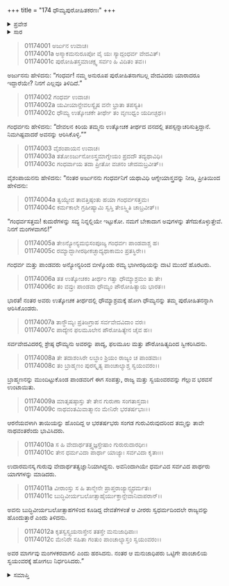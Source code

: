 +++
title = "174 ಧೌಮ್ಯಪುರೋಹಿತಕರಣಃ"
+++

<details><summary>ಪ್ರವೇಶ</summary>


।।   ಓಂ ಓಂ ನಮೋ ನಾರಾಯಣಾಯ।।   ಶ್ರೀ ವೇದವ್ಯಾಸಾಯ ನಮಃ ।।

ಶ್ರೀ ಕೃಷ್ಣದ್ವೈಪಾಯನ ವೇದವ್ಯಾಸ ವಿರಚಿತ  

**ಶ್ರೀ ಮಹಾಭಾರತ**

**ಆದಿ ಪರ್ವ**

**ಸ್ವಯಂವರ ಪರ್ವ**

**ಅಧ್ಯಾಯ 174**

</details>


<details><summary>ಸಾರ</summary>

ಅನುರೂಪ ಪುರೋಹಿತರ್ಯಾರಿದ್ದಾರೆ ಎಂದು ಕೇಳಲು ಚಿತ್ರರಥನು ದೇವಲನ ಕಿರಿಯ ತಮ್ಮ ಧೌಮ್ಯನ ಕುರಿತು ಹೇಳಿ, ಪಾಂಡವರನ್ನು ಬೀಳ್ಕೊಳ್ಳುವುದು (1-5). ಉತ್ಕೋಚಕ ತೀರ್ಥದಲ್ಲಿದ್ದ ಧೌಮ್ಯನನ್ನು ಪುರೋಹಿತನನ್ನಾಗಿಸಿಕೊಂಡು, ದ್ರೌಪದಿಯ ಸ್ವಯಂವರಕ್ಕೆ ಪಾಂಡವರು ಮುಂದುವರೆದುದು (6-12).

</details>


> 01174001 ಅರ್ಜುನ ಉವಾಚ।  
01174001a ಅಸ್ಮಾಕಮನುರೂಪೋ ವೈ ಯಃ ಸ್ಯಾದ್ಗಂಧರ್ವ ವೇದವಿತ್।  
01174001c ಪುರೋಹಿತಸ್ತಮಾಚಕ್ಷ್ವ ಸರ್ವಂ ಹಿ ವಿದಿತಂ ತವ।।

ಅರ್ಜುನನು ಹೇಳಿದನು: “ಗಂಧರ್ವ! ನಮ್ಮ ಅನುರೂಪ ಪುರೋಹಿತನಾಗಬಲ್ಲ ವೇದವಿದರು ಯಾರಾದರೂ ಇದ್ದಾರೆಯೇ? ನಿನಗೆ ಎಲ್ಲವೂ ತಿಳಿದಿದೆ.”

> 01174002 ಗಂಧರ್ವ ಉವಾಚ।  
01174002a ಯವೀಯಾನ್ದೇವಲಸ್ಯೈಷ ವನೇ ಭ್ರಾತಾ ತಪಸ್ಯತಿ।   
01174002c ಧೌಮ್ಯ ಉತ್ಕೋಚಕೇ ತೀರ್ಥೇ ತಂ ವೃಣುಧ್ವಂ ಯದೀಚ್ಛಥ।।

ಗಂಧರ್ವನು ಹೇಳಿದನು: “ದೇವಲನ ಕಿರಿಯ ತಮ್ಮನು ಉತ್ಕೋಚಕ ತೀರ್ಥದ ವನದಲ್ಲಿ ತಪಸ್ಸನ್ನಾಚರಿಸುತ್ತಿದ್ದಾನೆ. ನಿಮಗಿಷ್ಟವಾದರೆ ಅವನನ್ನು ಆರಿಸಿಕೊಳ್ಳಿ.””

> 01174003 ವೈಶಂಪಾಯನ ಉವಾಚ।  
01174003a ತತೋಽರ್ಜುನೋಽಸ್ತ್ರಮಾಗ್ನೇಯಂ ಪ್ರದದೌ ತದ್ಯಥಾವಿಧಿ।  
01174003c ಗಂಧರ್ವಾಯ ತದಾ ಪ್ರೀತೋ ವಚನಂ ಚೇದಮಬ್ರವೀತ್।।

ವೈಶಂಪಾಯನನು ಹೇಳಿದನು: “ನಂತರ ಅರ್ಜುನನು ಗಂಧರ್ವನಿಗೆ ಯಥಾವಿಧಿ ಆಗ್ನೇಯಾಸ್ತ್ರವನ್ನು ನೀಡಿ, ಪ್ರೀತಿಯಿಂದ ಹೇಳಿದನು:

> 01174004a ತ್ವಯ್ಯೇವ ತಾವತ್ತಿಷ್ಠಂತು ಹಯಾ ಗಂಧರ್ವಸತ್ತಮ।   
01174004c ಕರ್ಮಕಾಲೇ ಗ್ರಹೀಷ್ಯಾಮಿ ಸ್ವಸ್ತಿ ತೇಽಸ್ತ್ವಿತಿ ಚಾಬ್ರವೀತ್।।

“ಗಂಧರ್ವಸತ್ತಮ! ಕುದುರೆಗಳನ್ನು ಸದ್ಯ ನಿನ್ನಲ್ಲಿಯೇ ಇಟ್ಟುಕೋ. ನಮಗೆ ಬೇಕಾದಾಗ ಅವುಗಳನ್ನು ತೆಗೆದುಕೊಳ್ಳುತ್ತೇವೆ. ನಿನಗೆ ಮಂಗಳವಾಗಲಿ!”

> 01174005a ತೇಽನ್ಯೋನ್ಯಮಭಿಸಂಪೂಜ್ಯ ಗಂಧರ್ವಃ ಪಾಂಡವಾಶ್ಚ ಹ।  
01174005c ರಮ್ಯಾದ್ಭಾಗೀರಥೀಕಚ್ಛಾದ್ಯಥಾಕಾಮಂ ಪ್ರತಸ್ಥಿರೇ।।

ಗಂಧರ್ವ ಮತ್ತು ಪಾಂಡವರು ಅನ್ಯೋನ್ಯರಿಂದ ಬೀಳ್ಕೊಂಡು ರಮ್ಯ ಭಾಗೀರಥಿಯನ್ನು ದಾಟಿ ಮುಂದೆ ಹೊರಟರು.

> 01174006a ತತ ಉತ್ಕೋಚಕಂ ತೀರ್ಥಂ ಗತ್ವಾ ಧೌಮ್ಯಾಶ್ರಮಂ ತು ತೇ।  
01174006c ತಂ ವವ್ರುಃ ಪಾಂಡವಾ ಧೌಮ್ಯಂ ಪೌರೋಹಿತ್ಯಾಯ ಭಾರತ।।

ಭಾರತ! ನಂತರ ಅವರು ಉತ್ಕೋಚಕ ತೀರ್ಥದಲ್ಲಿ ಧೌಮ್ಯಾಶ್ರಮಕ್ಕೆ ಹೋಗಿ ಧೌಮ್ಯನನ್ನು ತಮ್ಮ ಪುರೋಹಿತನನ್ನಾಗಿ ಆರಿಸಿಕೊಂಡರು.

> 01174007a ತಾನ್ಧೌಮ್ಯಃ ಪ್ರತಿಜಗ್ರಾಹ ಸರ್ವವೇದವಿದಾಂ ವರಃ।  
01174007c ಪಾದ್ಯೇನ ಫಲಮೂಲೇನ ಪೌರೋಹಿತ್ಯೇನ ಚೈವ ಹ।।

ಸರ್ವವೇದವಿದರಲ್ಲಿ ಶ್ರೇಷ್ಠ ಧೌಮ್ಯನು ಅವರನ್ನು ಪಾದ್ಯ, ಫಲಮೂಲ ಮತ್ತು ಪೌರೋಹಿತ್ಯದಿಂದ ಸ್ವೀಕರಿಸಿದನು.

> 01174008a ತೇ ತದಾಶಂಸಿರೇ ಲಬ್ಧಾಂ ಶ್ರಿಯಂ ರಾಜ್ಯಂ ಚ ಪಾಂಡವಾಃ।  
01174008c ತಂ ಬ್ರಾಹ್ಮಣಂ ಪುರಸ್ಕೃತ್ಯ ಪಾಂಚಾಲ್ಯಾಶ್ಚ ಸ್ವಯಂವರಂ।।

ಬ್ರಾಹ್ಮಣನನ್ನು ಮುಂದಿಟ್ಟುಕೊಂಡ ಪಾಂಡವರಿಗೆ ಈಗ ಸಂಪತ್ತು, ರಾಜ್ಯ ಮತ್ತು ಸ್ವಯಂವರವನ್ನು ಗೆಲ್ಲುವ ಭರವಸೆ ಉಂಟಾಯಿತು.

> 01174009a ಮಾತೃಷಷ್ಠಾಸ್ತು ತೇ ತೇನ ಗುರುಣಾ ಸಂಗತಾಸ್ತದಾ।  
01174009c ನಾಥವಂತಮಿವಾತ್ಮಾನಂ ಮೇನಿರೇ ಭರತರ್ಷಭಾಃ।।

ಆರನೆಯವಳಾಗಿ ತಾಯಿಯನ್ನು ಹೊಂದಿದ್ದ ಆ ಭರತರ್ಷಭರು ಸಂಗಡ ಗುರುವಿರುವುದರಿಂದ ತಮ್ಮನ್ನು ತಾವೇ ನಾಥವಂತರೆಂದು ಭಾವಿಸಿದರು.

> 01174010a ಸ ಹಿ ವೇದಾರ್ಥತತ್ತ್ವಜ್ಞಸ್ತೇಷಾಂ ಗುರುರುದಾರಧೀಃ।   
01174010c ತೇನ ಧರ್ಮವಿದಾ ಪಾರ್ಥಾ ಯಾಜ್ಯಾಃ ಸರ್ವವಿದಾ ಕೃತಾಃ।।

ಉದಾರಮನಸ್ಕ ಗುರುವು ವೇದಾರ್ಥತತ್ವಜ್ಞಾನಿಯಾಗಿದ್ದನು. ಅವನಿಂದಾಗಿಯೇ ಧರ್ಮವಿದ ಸರ್ವವಿದ ಪಾರ್ಥರು ಯಾಗಗಳನ್ನು ಮಾಡಿದರು.

> 01174011a ವೀರಾಂಸ್ತು ಸ ಹಿ ತಾನ್ಮೇನೇ ಪ್ರಾಪ್ತರಾಜ್ಯಾನ್ಸ್ವಧರ್ಮತಃ।  
01174011c ಬುದ್ಧಿವೀರ್ಯಬಲೋತ್ಸಾಹೈರ್ಯುಕ್ತಾನ್ದೇವಾನಿವಾಪರಾನ್।।

ಅವನು ಬುದ್ಧಿವೀರ್ಯಬಲೋತ್ಸಾಹಗಳಿಂದ ಕೂಡಿದ್ದ ದೇವತೆಗಳಂತೆ ಆ ವೀರರು ಸ್ವಧರ್ಮದಿಂದಲೇ ರಾಜ್ಯವನ್ನು ಹೊಂದುತ್ತಾರೆ ಎಂದು ತಿಳಿದನು.

> 01174012a ಕೃತಸ್ವಸ್ತ್ಯಯನಾಸ್ತೇನ ತತಸ್ತೇ ಮನುಜಾಧಿಪಾಃ।  
01174012c ಮೇನಿರೇ ಸಹಿತಾ ಗಂತುಂ ಪಾಂಚಾಲ್ಯಾಸ್ತಂ ಸ್ವಯಂವರಂ।।

ಅವರ ಮಾರ್ಗವು ಮಂಗಳಕರವಾಗಲಿ ಎಂದು ಹರಸಿದನು. ನಂತರ ಆ ಮನುಜಾಧಿಪರು ಒಟ್ಟಿಗೇ ಪಾಂಚಾಲಿಯ ಸ್ವಯಂವರಕ್ಕೆ ಹೋಗಲು ನಿರ್ಧರಿಸಿದರು.”

<details><summary>ಸಮಾಪ್ತಿ</summary>


ಇತಿ ಶ್ರೀ ಮಹಾಭಾರತೇ ಆದಿಪರ್ವಣಿ ಚೈತ್ರರಥಪರ್ವಣಿ ಧೌಮ್ಯಪುರೋಹಿತಕರಣೇ ಚತುಃಸಪ್ತತ್ಯಧಿಕಶತತಮೋಽಧ್ಯಾಯ:।।  
ಇದು ಶ್ರೀ ಮಹಾಭಾರತದಲ್ಲಿ ಆದಿಪರ್ವದಲ್ಲಿ ಚೈತ್ರಪರ್ವದಲ್ಲಿ ಧೌಮ್ಯಪುರೋಹಿತಕರಣದಲ್ಲಿ ನೂರಾಎಪ್ಪತ್ತ್ನಾಲ್ಕನೆಯ ಅಧ್ಯಾಯವು.


</details>

